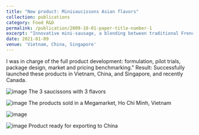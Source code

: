 ```yaml
---
title: "New product: Minisaucissons Asian flavors"
collection: publications
category: Food R&D
permalink: /publication/2009-10-01-paper-title-number-1
excerpt: "Innovative mini-sausage, a blending between traditional French saucisson recipes with Vietnamese herbs and spices." 
date: 2021-01-09
venue: 'Vietnam, China, Singapore'
---
```

I was in charge of the full product development: formulation, pilot trials, package design, market and pricing benchmarking."
Result: Successfully launched these products in Vietnam, China, and Singapore, and recently Canada.

![image](https://github.com/user-attachments/assets/1777b01f-e2fc-4672-81a0-3772d96cbf2c)
The 3 saucissons with 3 flavors

![image](https://github.com/user-attachments/assets/a3e579fb-b8e6-491c-bcac-e0c598475f91)
The products sold in a Megamarket, Ho Chi Minh, Vietnam

![image](https://github.com/user-attachments/assets/671361ae-3efc-4de5-8525-766f0cc123af)

![image](https://github.com/user-attachments/assets/dc46eeb0-8b95-4854-8671-c41a54161854)
Product ready for exporting to China

